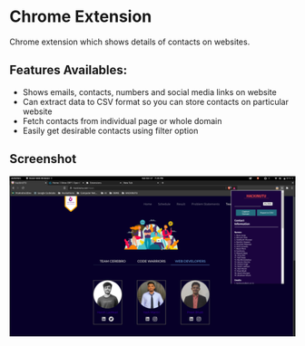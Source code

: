 # Chrome Extension
Chrome extension which shows details of contacts on websites. 

## Features Availables:
- Shows emails, contacts, numbers and social media links on website
- Can extract data to CSV format so you can store contacts on particular website
- Fetch contacts from individual page or whole domain
- Easily get desirable contacts using filter option


## Screenshot 

![alt text](./screenshot.png "Title")